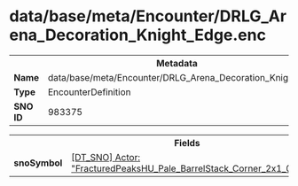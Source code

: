 <h1>data/base/meta/Encounter/DRLG_Arena_Decoration_Knight_Edge.enc</h1><table><tr><th colspan="100%">Metadata</th></tr><tr><td><b>Name</b></td><td>data/base/meta/Encounter/DRLG_Arena_Decoration_Knight_Edge.enc</td></tr><tr><td><b>Type</b></td><td>EncounterDefinition</td></tr><tr><td><b>SNO ID</b></td><td>983375</td></tr></table>

<table><tr><th colspan="100%">Fields</th></tr><tr><td><b>snoSymbol</b></td><td><a href="..\Actor\FracturedPeaksHU_Pale_BarrelStack_Corner_2x1_00_Arrangement.acr">[DT_SNO] Actor: "FracturedPeaksHU_Pale_BarrelStack_Corner_2x1_00_Arrangement"</a></td></tr></table>

